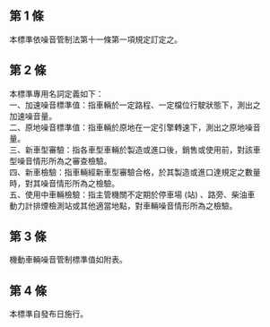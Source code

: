 第 1 條
-------
本標準依噪音管制法第十一條第一項規定訂定之。

第 2 條
-------
本標準專用名詞定義如下：  
一、加速噪音標準值：指車輛於一定路程、一定檔位行駛狀態下，測出之  
    加速噪音量。  
二、原地噪音標準值：指車輛於原地在一定引擎轉速下，測出之原地噪音  
    量。  
三、新車型審驗：指各車型車輛於製造或進口後，銷售或使用前，對該車  
    型噪音情形所為之審查檢驗。  
四、新車檢驗：指車輛經新車型審驗合格，於其製造或進口達規定之數量  
    時，對其噪音情形所為之檢驗。  
五、使用中車輛檢驗：指主管機關不定期於停車場 (站) 、路旁、柴油車  
    動力計排煙檢測站或其他適當地點，對車輛噪音情形所為之檢驗。

第 3 條
-------
機動車輛噪音管制標準值如附表。

第 4 條
-------
本標準自發布日施行。

